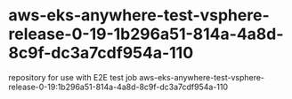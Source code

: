 # aws-eks-anywhere-test-vsphere-release-0-19-1b296a51-814a-4a8d-8c9f-dc3a7cdf954a-110
repository for use with E2E test job aws-eks-anywhere-test-vsphere-release-0-19:1b296a51-814a-4a8d-8c9f-dc3a7cdf954a-110
